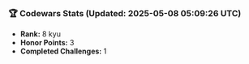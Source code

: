 ### 🏆 Codewars Stats (Updated: 2025-05-08 05:09:26 UTC)

- **Rank:** 8 kyu
- **Honor Points:** 3
- **Completed Challenges:** 1
